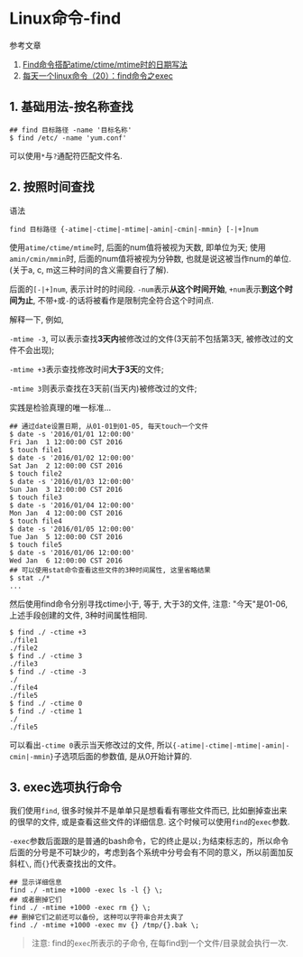 # Linux命令-find

参考文章

1. [Find命令搭配atime/ctime/mtime时的日期写法](http://golehuang.blog.51cto.com/7499/1108124/)
2. [每天一个linux命令（20）：find命令之exec](http://www.cnblogs.com/peida/archive/2012/11/14/2769248.html)

## 1. 基础用法-按名称查找

```
## find 目标路径 -name '目标名称'
$ find /etc/ -name 'yum.conf'
```

可以使用`*`与`?`通配符匹配文件名.

## 2. 按照时间查找

语法

```
find 目标路径 {-atime|-ctime|-mtime|-amin|-cmin|-mmin} [-|+]num
```

使用`atime/ctime/mtime`时, 后面的num值将被视为天数, 即单位为天; 使用`amin/cmin/mmin`时, 后面的num值将被视为分钟数, 也就是说这被当作num的单位. (关于a, c, m这三种时间的含义需要自行了解).

后面的`[-|+]num`, 表示计时的时间段. `-num`表示**从这个时间开始**, `+num`表示**到这个时间为止**, 不带`+`或`-`的话将被看作是限制完全符合这个时间点. 

解释一下, 例如, 

`-mtime -3`, 可以表示查找**3天内**被修改过的文件(3天前不包括第3天, 被修改过的文件不会出现);

`-mtime +3`表示查找修改时间**大于3天**的文件;

`-mtime 3`则表示查找在3天前(当天内)被修改过的文件;

实践是检验真理的唯一标准...

```
## 通过date设置日期, 从01-01到01-05, 每天touch一个文件
$ date -s '2016/01/01 12:00:00'
Fri Jan  1 12:00:00 CST 2016
$ touch file1
$ date -s '2016/01/02 12:00:00'
Sat Jan  2 12:00:00 CST 2016
$ touch file2
$ date -s '2016/01/03 12:00:00'
Sun Jan  3 12:00:00 CST 2016
$ touch file3
$ date -s '2016/01/04 12:00:00'
Mon Jan  4 12:00:00 CST 2016
$ touch file4
$ date -s '2016/01/05 12:00:00'
Tue Jan  5 12:00:00 CST 2016
$ touch file5
$ date -s '2016/01/06 12:00:00'
Wed Jan  6 12:00:00 CST 2016
## 可以使用stat命令查看这些文件的3种时间属性, 这里省略结果
$ stat ./*
...
```

然后使用find命令分别寻找ctime小于, 等于, 大于3的文件, 注意: "今天"是01-06, 上述手段创建的文件, 3种时间属性相同.

```
$ find ./ -ctime +3
./file1
./file2
$ find ./ -ctime 3
./file3
$ find ./ -ctime -3
./
./file4
./file5
$ find ./ -ctime 0
$ find ./ -ctime 1
./
./file5
```

可以看出`-ctime 0`表示当天修改过的文件, 所以`{-atime|-ctime|-mtime|-amin|-cmin|-mmin}`子选项后面的参数值, 是从0开始计算的.


## 3. exec选项执行命令

我们使用`find`, 很多时候并不是单单只是想看看有哪些文件而已, 比如删掉查出来的很早的文件, 或是查看这些文件的详细信息. 这个时候可以使用`find`的`exec`参数.

`-exec`参数后面跟的是普通的bash命令，它的终止是以`;`为结束标志的，所以命令后面的分号是不可缺少的，考虑到各个系统中分号会有不同的意义，所以前面加反斜杠`\`, 而`{}`代表查找出的文件。

```
## 显示详细信息
find ./ -mtime +1000 -exec ls -l {} \;
## 或者删掉它们
find ./ -mtime +1000 -exec rm {} \;
## 删掉它们之前还可以备份, 这种可以字符串合并太爽了
find ./ -mtime +1000 -exec mv {} /tmp/{}.bak \;
```

> 注意: find的`exec`所表示的子命令, 在每find到一个文件/目录就会执行一次.